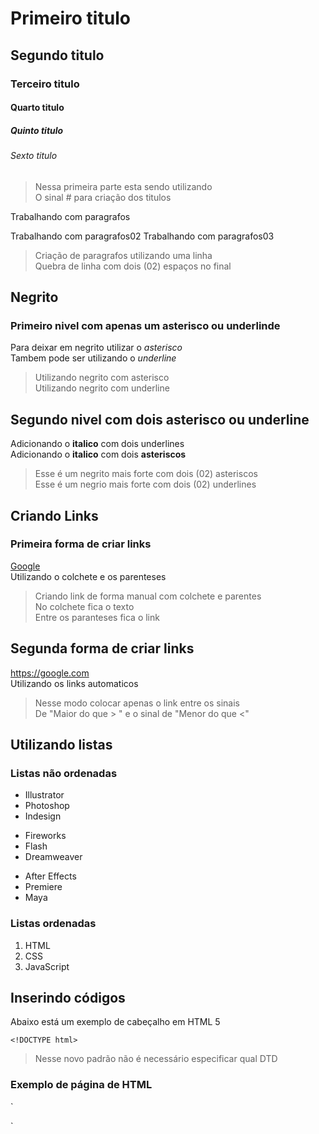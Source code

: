 # Primeiro titulo
## Segundo titulo
### Terceiro titulo
#### Quarto titulo
##### Quinto titulo
###### Sexto titulo

> Nessa primeira parte esta sendo utilizando  
> O sinal # para criação dos titulos 


Trabalhando com paragrafos

Trabalhando com paragrafos02
Trabalhando com paragrafos03
> Criação de paragrafos utilizando uma linha  
> Quebra de linha com dois (02) espaços no final

## Negrito 
### Primeiro nivel com apenas um asterisco ou underlinde
Para deixar em negrito utilizar o *asterisco*  
Tambem pode ser utilizando o _underline_
> Utilizando negrito com asterisco  
> Utilizando negrito com underline


## Segundo nivel com dois asterisco ou underline

Adicionando o __italico__ com dois underlines  
Adicionando o **italico** com dois **asteriscos**
> Esse é um negrito mais forte com dois (02) asteriscos  
> Esse é um negrio mais forte com dois (02) underlines



## Criando Links

### Primeira forma de criar links
[Google](https://google.com/)  
Utilizando o colchete e os parenteses
> Criando link de forma manual com colchete e parentes  
> No colchete fica o texto   
> Entre os paranteses fica o link



## Segunda forma de criar links
<https://google.com>  
Utilizando os links automaticos
> Nesse modo colocar apenas o link entre os sinais  
> De "Maior do que > " e o sinal de "Menor do que <"




## Utilizando listas


### Listas não ordenadas
* Illustrator
* Photoshop
* Indesign

+ Fireworks
+ Flash
+ Dreamweaver

- After Effects
- Premiere
- Maya


### Listas ordenadas
1. HTML
2. CSS
3. JavaScript



## Inserindo códigos
Abaixo está um exemplo de cabeçalho em HTML 5

` <!DOCTYPE html>
`
> Nesse novo padrão não é necessário especificar qual DTD



### Exemplo de página de HTML
`
<!DOCTYP html>
<html>
	<head>
		<title>Página de exemplo</title>
	</head>
	<body>
	</body>
</html>
`

